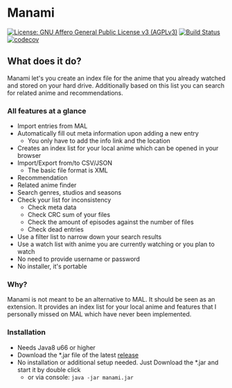 # Manami

[![License: GNU Affero General Public License v3 (AGPLv3)](https://img.shields.io/badge/license-AGPLv3-blue.svg)](http://www.gnu.org/licenses/agpl-3.0.de.html) [![Build Status](https://travis-ci.org/manami-project/manami.svg?branch=development)](https://travis-ci.org/manami-project/manami) [![codecov](https://codecov.io/gh/manami-project/manami/branch/development/graph/badge.svg)](https://codecov.io/gh/manami-project/manami/branch/development)

## What does it do?
Manami let's you create an index file for the anime that you already watched and stored on your hard drive. Additionally based on this list you can search for related anime and recommendations.

### All features at a glance
* Import entries from MAL
* Automatically fill out meta information upon adding a new entry
    * You only have to add the info link and the location
* Creates an index list for your local anime which can be opened in your browser
* Import/Export from/to CSV/JSON
    * The basic file format is XML
* Recommendation
* Related anime finder
* Search genres, studios and seasons
* Check your list for inconsistency
    * Check meta data
    * Check CRC sum of your files
    * Check the amount of episodes against the number of files
    * Check dead entries
* Use a filter list to narrow down your search results
* Use a watch list with anime you are currently watching or you plan to watch
* No need to provide username or password
* No installer, it's portable

### Why?
Manami is not meant to be an alternative to MAL. It should be seen as an extension. It provides an index list for your local anime and features that I personally missed on MAL which have never been implemented.

### Installation
* Needs Java8 u66 or higher
* Download the *.jar file of the latest [release](https://github.com/manami-project/manami/releases) 
* No installation or additional setup needed. Just Download the *.jar and start it by double click
    * or via console: `java -jar manami.jar`